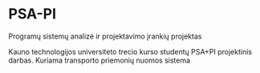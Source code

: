 # PSA-PI
Programų sistemų analizė ir projektavimo įrankių projektas

Kauno technologijos universiteto trecio kurso studentų PSA+PI projektinis darbas.
Kuriama transporto priemonių nuomos sistema
